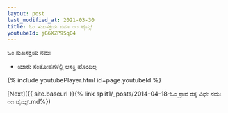 ```yaml
---
layout: post
last_modified_at: 2021-03-30
title: ಓಂ ಸುಖಸಕ್ತಯ ನಮಃ ೧೧ ಟೈಮ್ಸ್
youtubeId: jG6XZP9SqO4
---
```

 
 
 ಓಂ ಸುಖಸಕ್ತಯ ನಮಃ  
 
 -  ಯಾರು ಸಂತೋಷಗಳಲ್ಲಿ ಆಸಕ್ತಿ ಹೊಂದಿಲ್ಲ 
 
  
 
  
 
 
 
 
 
 


{% include youtubePlayer.html id=page.youtubeId %}
 
[Next]({{ site.baseurl }}{% link  split1/_posts/2014-04-18-ಓಂ ಸ್ರಾವ ರತ್ನ ವಿಧೇ ನಮಃ ೧೧ ಟೈಮ್ಸ್.md%})
 
